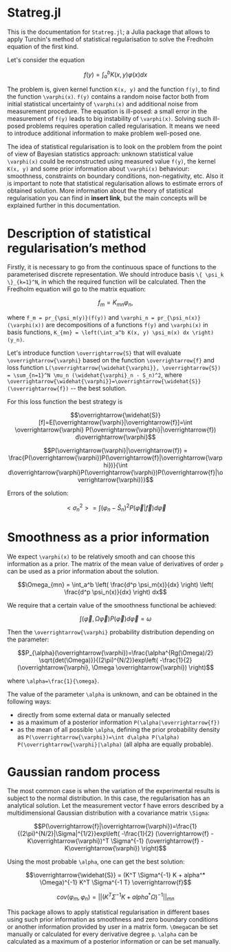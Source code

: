 # Statreg.jl

This is the documentation for `Statreg.jl`; a Julia package that allows to apply Turchin's method of statistical regularisation to solve the Fredholm equation of the first kind.


Let's consider the equation

```math
f(y) = \int_a^b K(x, y) \varphi(x) dx
```

 The problem is, given kernel function ``K(x, y)`` and the function ``f(y)``, to find the function ``\varphi(x)``. ``f(y)`` contains a random noise factor both from initial statistical uncertainty of ``\varphi(x)`` and additional noise from measurement procedure.
The equation is ill-posed: a small error in the measurement of ``f(y)`` leads to big instability of ``\varphi(x)``. Solving such ill-posed problems requires operation called regularisation. It means we need to introduce additional information to make problem well-posed one.

The idea of statistical regularisation is to look on the problem from the point of view of Bayesian statistics approach: unknown statistical value ``\varphi(x)`` could be reconstructed using measured value ``f(y)``, the kernel ``K(x, y)`` and some prior information about ``\varphi(x)`` behaviour: smoothness, constraints on boundary conditions, non-negativity, etc.
Also it is important to note that statistical regularisation allows to estimate errors of obtained solution. More information about the theory of statistical regularisation you can find in **insert link**, but the main concepts will be explained further in this documentation.

# Description of statistical regularisation’s method

Firstly, it is necessary to go from the continuous space of functions to the parameterised discrete representation. We should introduce basis ``\{ \psi_k \}_{k=1}^N``, in which the required function will be calculated. Then the Fredholm equation will go to the matrix equation:

```math
f_m = K_{mn} \varphi_n,
```
where ``f_m = pr_{\psi_m(y)}(f(y))`` and ``\varphi_n = pr_{\psi_n(x)}(\varphi(x))`` are decompositions of a functions ``f(y)`` and ``\varphi(x)`` in basis functions, ``K_{mn} = \left(\int_a^b K(x, y) \psi_m(x) dx \right)(y_n)``.

Let's introduce function ``\overrightarrow{S}`` that will evaluate ``\overrightarrow{\varphi}`` based on the function ``\overrightarrow{f}`` and loss function ``L(\overrightarrow{\widehat{\varphi}}, \overrightarrow{S}) = \sum_{n=1}^N \mu_n (\widehat{\varphi}_n - S_n)^2``, where ``\overrightarrow{\widehat{\varphi}}=\overrightarrow{\widehat{S}}(\overrightarrow{f})`` -- the best solution.

For this loss function the best strategy is

```math
\overrightarrow{\widehat{S}}[f]=E[\overrightarrow{\varphi}|\overrightarrow{f}]=\int \overrightarrow{\varphi} P(\overrightarrow{\varphi}|\overrightarrow{f}) d\overrightarrow{\varphi}
```
```math
P(\overrightarrow{\varphi}|\overrightarrow{f}) = \frac{P(\overrightarrow{\varphi})P(\overrightarrow{f}|\overrightarrow{\varphi})}{\int d\overrightarrow{\varphi}P(\overrightarrow{\varphi})P(\overrightarrow{f}|\overrightarrow{\varphi})}
```
Errors of the solution:

```math
< \sigma_n^2 > = \int (\varphi_n - \widehat{S}_n)^2 P(\overrightarrow{\varphi}|\overrightarrow{f})d\overrightarrow{\varphi}
```

# Smoothness as a prior information

We expect ``\varphi(x)`` to be relatively smooth and can choose this information as a prior.
The matrix of the mean value of derivatives of order ``p`` can be used as a prior information about the solution.
```math
\Omega_{mn} = \int_a^b \left( \frac{d^p \psi_m(x)}{dx} \right) \left( \frac{d^p \psi_n(x)}{dx} \right) dx
```

We require that a certain value of the smoothness functional be achieved:

```math
\int (\overrightarrow{\varphi}, \Omega \overrightarrow{\varphi}) P(\overrightarrow{\varphi})d\overrightarrow{\varphi}=\omega
```

Then the ``\overrightarrow{\varphi}`` probability distribution depending on the parameter:

```math
P_{\alpha}(\overrightarrow{\varphi})=\frac{\alpha^{Rg(\Omega)/2} \sqrt{det(\Omega)}}{(2\pi)^{N/2}}exp\left( -\frac{1}{2} (\overrightarrow{\varphi}, \Omega \overrightarrow{\varphi}) \right)
```
where ``\alpha=\frac{1}{\omega}``.

The value of the parameter ``\alpha`` is unknown, and can be obtained in the following ways:
* directly from some external data or manually selected
* as a maximum of a posterior information ``P(\alpha|\overrightarrow{f})``
* as the mean of all possible ``\alpha``, defining the prior probability density as ``P(\overrightarrow{\varphi})=\int d\alpha P(\alpha) P(\overrightarrow{\varphi}|\alpha)`` (all alpha are equally probable).

# Gaussian random process
The most common case is when the variation of the experimental results is subject to the normal distribution. In this case, the regularisation has an analytical solution. Let the measurement vector f have errors described by a multidimensional Gaussian distribution with a covariance matrix ``\Sigma``:
```math
P(\overrightarrow{f}|\overrightarrow{\varphi})=\frac{1}{(2\pi)^{N/2}|\Sigma|^{1/2}}exp\left( -\frac{1}{2} (\overrightarrow{f} - K\overrightarrow{\varphi})^T \Sigma^{-1} (\overrightarrow{f} - K\overrightarrow{\varphi}) \right)
```
Using the most probable ``\alpha``, one can get the best solution:
```math
\overrightarrow{\widehat{S}} = (K^T \Sigma^{-1} K + alpha^* \Omega)^{-1} K^T \Sigma^{-1 T} \overrightarrow{f}
```

```math
cov(\varphi_m, \varphi_n) = ||(K^T \Sigma^{-1} K + alpha^* \Omega)^{-1}||_{mn}
```


This package allows to apply statistical regularisation in different bases using such prior information as smoothness and zero boundary conditions or another information provided by user in a matrix form. ``\Omega``can be set manually or calculated for every derivative degree ``p``. ``\alpha`` can be calculated as a maximum of a posterior information or can be set manually.
